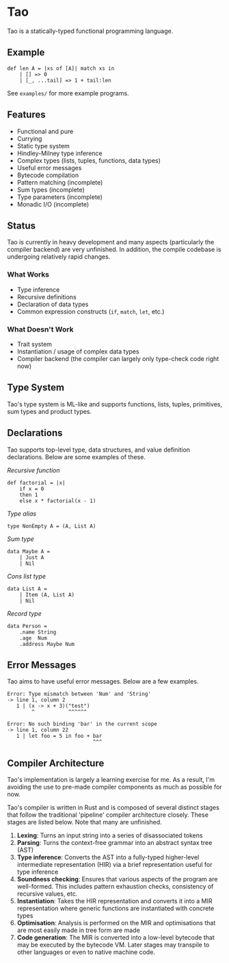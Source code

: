 # Tao

Tao is a statically-typed functional programming language.

## Example

```
def len A = |xs of [A]| match xs in
	| [] => 0
	| [_, ...tail] => 1 + tail:len
```

See `examples/` for more example programs.

## Features

- Functional and pure
- Currying
- Static type system
- Hindley-Milney type inference
- Complex types (lists, tuples, functions, data types)
- Useful error messages
- Bytecode compilation
- Pattern matching (incomplete)
- Sum types (incomplete)
- Type parameters (incomplete)
- Monadic I/O (incomplete)

## Status

Tao is currently in heavy development and many aspects (particularly the compiler backend) are very unfinished.
In addition, the compile codebase is undergoing relatively rapid changes.

### What Works

- Type inference
- Recursive definitions
- Declaration of data types
- Common expression constructs (`if`, `match`, `let`, etc.)

### What Doesn't Work

- Trait system
- Instantiation / usage of complex data types
- Compiler backend (the compiler can largely only type-check code right now)

## Type System

Tao's type system is ML-like and supports functions, lists, tuples, primitives, sum types and product types.

## Declarations

Tao supports top-level type, data structures, and value definition declarations.
Below are some examples of these.

*Recursive function*

```
def factorial = |x|
	if x = 0
	then 1
	else x * factorial(x - 1)
```

*Type alias*

```
type NonEmpty A = (A, List A)
```

*Sum type*

```
data Maybe A =
	| Just A
	| Nil
```

*Cons list type*

```
data List A =
	| Item (A, List A)
	| Nil
```

*Record type*

```
data Person =
	.name String
	.age  Num
	.address Maybe Num
```

## Error Messages

Tao aims to have useful error messages. Below are a few examples.

```
Error: Type mismatch between 'Num' and 'String'
-> line 1, column 2
   1 | (x -> x + 3)("test")
        ^           ^^^^^^
```

```
Error: No such binding 'bar' in the current scope
-> line 1, column 22
   1 | let foo = 5 in foo + bar
                            ^^^
```

## Compiler Architecture

Tao's implementation is largely a learning exercise for me.
As a result, I'm avoiding the use to pre-made compiler components as much as possible for now.

Tao's compiler is written in Rust and is composed of several distinct stages that follow the traditional 'pipeline' compiler architecture closely.
These stages are listed below. Note that many are unfinished.

1) **Lexing**: Turns an input string into a series of disassociated tokens
2) **Parsing**: Turns the context-free grammar into an abstract syntax tree (AST)
3) **Type inference**: Converts the AST into a fully-typed higher-level intermediate representation (HIR) via a brief representation useful for type inference
4) **Soundness checking**: Ensures that various aspects of the program are well-formed. This includes pattern exhaustion checks, consistency of recursive values, etc.
5) **Instantiation**: Takes the HIR representation and converts it into a MIR representation where generic functions are instantiated with concrete types
6) **Optimisation**: Analysis is performed on the MIR and optimisations that are most easily made in tree form are made
7) **Code generation**: The MIR is converted into a low-level bytecode that may be executed by the bytecode VM. Later stages may transpile to other languages or even to native machine code.

